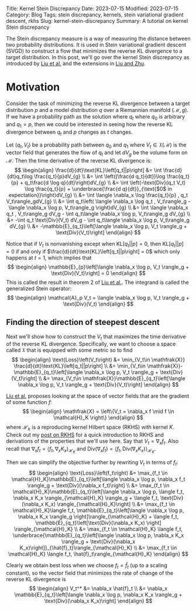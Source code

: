 Title: Kernel Stein Discrepancy
Date: 2023-07-15
Modified: 2023-07-15
Category: Blog
Tags: stein discrepancy, kernels, stein variational gradient descent, rkhs
Slug: kernel-stein-discrepancy
Summary: A tutorial on kernel Stein discrepancy

The Stein discrepancy measure is a way of measuring the distance between two probability distributions.  It is used in Stein variational gradient descent (SVGD) to construct a flow that minimizes the reverse KL divergence to a target distribution.  In this post, we'll go over the kernel Stein discrepancy as introduced by [Liu et al.](https://arxiv.org/pdf/1602.03253.pdf) and the extensions in [Liu and Zhu](https://arxiv.org/pdf/1711.11216.pdf).

# Motivation
Consider the task of minimizing the reverse KL divergence between a target distribution $p$ and a model distribution $q$ over a Riemannian manifold $(\mathcal{M},g)$.  If we have a probability path as the solution where $q_t$ where $q_0$ is arbitrary and $q_1 = p$, then we could be interested in seeing how the reverse KL divergence between $q_t$ and $p$ changes as $t$ changes.

Let $(q_t, V_t)$ be a probability path between $q_0$ and $q_1$ where $V_t\in \mathfrak{X}(\mathcal{M})$ is the vector field that generates the flow of $q_t$ and let $dV_g$ be the volume form on $\mathcal{M}$.  Then the time derivative of the reverse KL divergence is:
$$
\begin{align}
  \frac{d}{dt}\text{KL}\left[q_t||p\right] &= \int \frac{d}{dt}q_t\log \frac{q_t}{p}dV_{g} \\
  &= \int \left((\frac{d q_t}{dt})\log \frac{q_t}{p} + q_t\frac{d \log q}{dt}\right)dV_{g} \\
  &= \int \left(-\text{Div}(q_t V_t) \log \frac{q_t}{p} + \underbrace{\frac{d q}{dt}}_{\text{$0$ in expectation}}\right)dV_{g} \\
  &= \int \langle \nabla_x \log \frac{q_t}{p} , q_t V_t\rangle_gdV_{g} \\
  &= \int q_t\left( \langle \nabla_x \log q_t , V_t\rangle_g - \langle \nabla_x \log p, V_t\rangle_g \right)dV_{g} \\
  &= \int \langle \nabla_x q_t , V_t\rangle_g dV_g - \int q_t\langle \nabla_x \log p, V_t\rangle_g dV_{g} \\
  &= -\int q_t \text{Div}(V_t) dV_g - \int q_t\langle \nabla_x \log p, V_t\rangle_g dV_{g} \\
  &= -\mathbb{E}_{q_t}\left[\langle \nabla_x \log p, V_t \rangle_g + \text{Div}(V_t)\right]
\end{align}
$$

Notice that if $V_t$ is nonvanishing except when $\text{KL}\left[q_t||p\right] = 0$, then $\text{KL}\left[q_t||p\right] = 0$ if and only if $\frac{d}{dt}\text{KL}\left[q_t||p\right] = 0$ which only happens at $t=1$, which implies that
$$
\begin{align}
\mathbb{E}_{p}\left[\langle \nabla_x \log p, V_t \rangle_g + \text{Div}(V_t)\right] = 0
\end{align}
$$
This is called the result in theorem 2 of [Liu et al.](https://arxiv.org/pdf/1711.11216.pdf).  The integrand is called the generalized Stein operator:
$$
\begin{align}
\mathcal{A}_p V_t = \langle \nabla_x \log p, V_t \rangle_g + \text{Div}(V_t)
\end{align}
$$

## Finding the direction of steepest descent
Next we'll show how to construct the $V_t$ that maximizes the time derivative of the reverse KL divergence.  Specifically, we want to choose a space called $\mathfrak{X}$ that is equipped with some metric so to find
$$
\begin{align}
  \text{Loss}\left(V_t\right) &= \min_{V_t\in \mathfrak{X}} \frac{d}{dt}\text{KL}\left[q_t||p\right] \\
  &= \min_{V_t\in \mathfrak{X}}-\mathbb{E}_{q_t}\left[\langle \nabla_x \log p, V_t \rangle_g + \text{Div}(V_t)\right] \\
  &= \max_{V_t\in \mathfrak{X}}\mathbb{E}_{q_t}\left[\langle \nabla_x \log p, V_t \rangle_g + \text{Div}(V_t)\right]
\end{align}
$$

[Liu et al.](https://arxiv.org/pdf/1711.11216.pdf) proposes looking at the space of vector fields that are the gradient of some function $f$:
$$
\begin{align}
  \mathfrak{X} = \left\{V_t = \nabla_x f \mid f \in \mathcal{H}_K \right\}
\end{align}
$$
where $\mathcal{H}_k$ is a reproducing kernel Hilbert space (RKHS) with kernel $K$.  Check out my [post on RKHS]({static}/content/reproducing_kernel_hilbert_space.md) for a quick introduction to RKHS and derivations of the properties that we'll use here.  Say that $V_t = \nabla_x f_t$.  Also recall that $\nabla_x f_t = \langle f_t, \nabla_x  K_x \rangle_{\mathcal{H}_K}$ and $\text{Div}(\nabla_x f_t) = \langle f_t, \text{Div}(\nabla_x  K_x) \rangle_{\mathcal{H}_K}$.

Then we can simplify the objective further by rewriting $V_t$ in terms of $f_t$:
$$
\begin{align}
  \text{Loss}\left(f_t\right) &= \max_{f_t \in \mathcal{H}_K}\mathbb{E}_{q_t}\left[\langle \nabla_x \log p, \nabla_x f_t \rangle_g + \text{Div}(\nabla_x f_t)\right] \\
  &= \max_{f_t \in \mathcal{H}_K}\mathbb{E}_{q_t}\left[\langle \nabla_x \log p, \langle f_t, \nabla_x  K_x \rangle_{\mathcal{H}_K} \rangle_g + \langle f_t, \text{Div}(\nabla_x  K_x) \rangle_{\mathcal{H}_K}\right] \\
  &= \max_{f_t \in \mathcal{H}_K}\langle f_t, \mathbb{E}_{q_t}\left[\langle \nabla_x \log p, \nabla_x  K_x \rangle_g \right]\rangle_{\mathcal{H}_K} + \langle f_t, \mathbb{E}_{q_t}\left[\text{Div}(\nabla_x  K_x) \right] \rangle_{\mathcal{H}_K} \\
  &= \max_{f_t \in \mathcal{H}_K} \langle f_t, \underbrace{\mathbb{E}_{q_t}\left[\langle \nabla_x \log p, \nabla_x  K_x \rangle_g + \text{Div}(\nabla_x  K_x)\right]}_{\hat{f}_t}\rangle_{\mathcal{H}_K} \\
  &= \max_{f_t \in \mathcal{H}_K} \langle f_t, \hat{f}_t\rangle_{\mathcal{H}_K}
\end{align}
$$

Clearly we obtain best loss when we choose $f_t = \hat{f}_t$ (up to a scaling constant), so the vector field that minimizes the rate of change of the reverse KL divergence is
$$
\begin{align}
  V_t^* &= \nabla_x \hat{f}_t \\
  &= \nabla_x \mathbb{E}_{q_t}\left[\langle \nabla_x \log p, \nabla_x  K_x \rangle_g + \text{Div}(\nabla_x  K_x)\right]
\end{align}
$$

